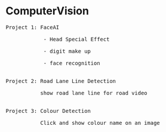 # ComputerVision
<pre>
Project 1: FaceAI<br />
            - Head Special Effect <br />
            - digit make up <br />
            - face recognition <br />

Project 2: Road Lane Line Detection <br />
           show road lane line for road video<br />
           
Project 3: Colour Detection <br />
           Click and show colour name on an image<br />
<pre>
